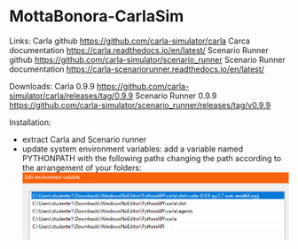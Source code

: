 # MottaBonora-CarlaSim

Links:
Carla github                    https://github.com/carla-simulator/carla
Carca documentation             https://carla.readthedocs.io/en/latest/
Scenario Runner github          https://github.com/carla-simulator/scenario_runner
Scenario Runner documentation   https://carla-scenariorunner.readthedocs.io/en/latest/

Downloads:
Carla 0.9.9                     https://github.com/carla-simulator/carla/releases/tag/0.9.9
Scenario Runner 0.9.9           https://github.com/carla-simulator/scenario_runner/releases/tag/v0.9.9

Installation:
- extract Carla and Scenario runner 
- update system environment variables:
       add a variable named PYTHONPATH with the following paths changing the path according to the arrangement of your folders: 
       ![PYTHONPATH](https://github.com/mottajacopo/MottaBonora-CarlaSim/blob/main/PYTHONPATH.PNG)
